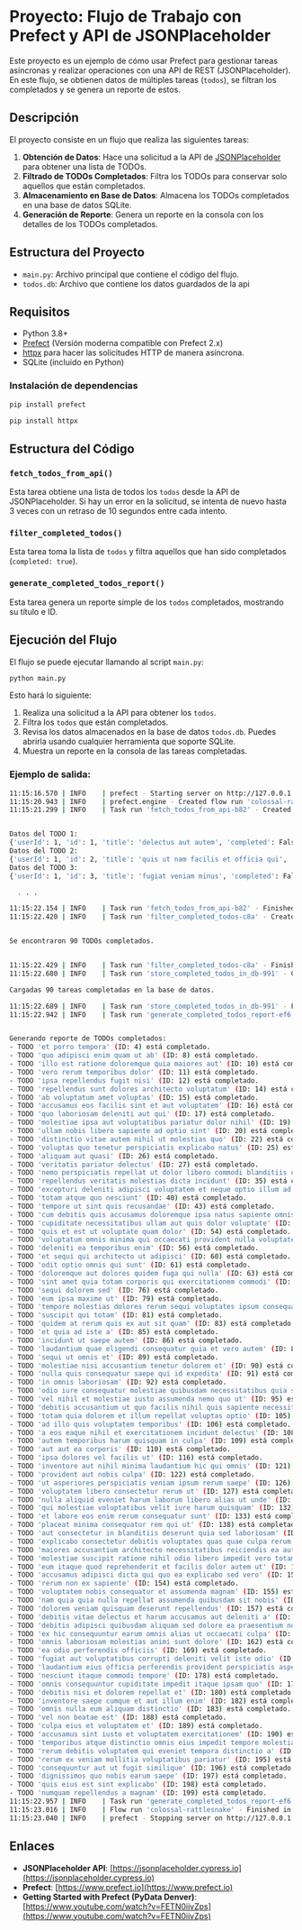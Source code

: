 
# Proyecto: Flujo de Trabajo con Prefect y API de JSONPlaceholder

Este proyecto es un ejemplo de cómo usar Prefect para gestionar tareas asíncronas y realizar operaciones con una API de REST (JSONPlaceholder). En este flujo, se obtienen datos de múltiples tareas (`todos`), se filtran los completados y se genera un reporte de estos.

## Descripción

El proyecto consiste en un flujo que realiza las siguientes tareas:

1. **Obtención de Datos**: Hace una solicitud a la API de [JSONPlaceholder](https://jsonplaceholder.cypress.io/todos) para obtener una lista de TODOs.
2. **Filtrado de TODOs Completados**: Filtra los TODOs para conservar solo aquellos que están completados.
3. **Almacenamiento en Base de Datos**: Almacena los TODOs completados en una base de datos SQLite.
4. **Generación de Reporte**: Genera un reporte en la consola con los detalles de los TODOs completados.

## Estructura del Proyecto

- `main.py`: Archivo principal que contiene el código del flujo.
- `todos.db`: Archivo que contiene los datos guardados de la api

## Requisitos

- Python 3.8+
- [Prefect](https://docs.prefect.io/getting-started/installation/) (Versión moderna compatible con Prefect 2.x)
- [httpx](https://www.python-httpx.org/) para hacer las solicitudes HTTP de manera asíncrona.
- SQLite (incluido en Python)

### Instalación de dependencias

```bash
pip install prefect
```

```bash
pip install httpx
```

## Estructura del Código

### `fetch_todos_from_api()`

Esta tarea obtiene una lista de todos los `todos` desde la API de JSONPlaceholder. Si hay un error en la solicitud, se intenta de nuevo hasta 3 veces con un retraso de 10 segundos entre cada intento.

### `filter_completed_todos()`

Esta tarea toma la lista de `todos` y filtra aquellos que han sido completados (`completed: true`).

### `generate_completed_todos_report()`

Esta tarea genera un reporte simple de los `todos` completados, mostrando su título e ID.

## Ejecución del Flujo

El flujo se puede ejecutar llamando al script `main.py`:

```bash
python main.py
```

Esto hará lo siguiente:

1. Realiza una solicitud a la API para obtener los `todos`.
2. Filtra los `todos` que están completados.
3. Revisa los datos almacenados en la base de datos `todos.db`. Puedes abrirla usando cualquier herramienta que soporte SQLite.
3. Muestra un reporte en la consola de las tareas completadas.

### Ejemplo de salida:

```bash
11:15:16.570 | INFO    | prefect - Starting server on http://127.0.0.1:8196
11:15:20.943 | INFO    | prefect.engine - Created flow run 'colossal-rattlesnake' for flow 'todo-pipeline'
11:15:21.299 | INFO    | Task run 'fetch_todos_from_api-b82' - Created task run 'fetch_todos_from_api-b82' for task 'fetch_todos_from_api'


Datos del TODO 1:
{'userId': 1, 'id': 1, 'title': 'delectus aut autem', 'completed': False}
Datos del TODO 2:
{'userId': 1, 'id': 2, 'title': 'quis ut nam facilis et officia qui', 'completed': False}   
Datos del TODO 3:
{'userId': 1, 'id': 3, 'title': 'fugiat veniam minus', 'completed': False}

  . . . 

11:15:22.154 | INFO    | Task run 'fetch_todos_from_api-b82' - Finished in state Completed()
11:15:22.420 | INFO    | Task run 'filter_completed_todos-c8a' - Created task run 'filter_completed_todos-c8a' for task 'filter_completed_todos'


Se encontraron 90 TODOs completados.


11:15:22.429 | INFO    | Task run 'filter_completed_todos-c8a' - Finished in state Completed()
11:15:22.680 | INFO    | Task run 'store_completed_todos_in_db-991' - Created task run 'store_completed_todos_in_db-991' for task 'store_completed_todos_in_db'

Cargadas 90 tareas completadas en la base de datos.

11:15:22.689 | INFO    | Task run 'store_completed_todos_in_db-991' - Finished in state Completed()
11:15:22.942 | INFO    | Task run 'generate_completed_todos_report-ef6' - Created task run 'generate_completed_todos_report-ef6' for task 'generate_completed_todos_report'


Generando reporte de TODOs completados:
- TODO 'et porro tempora' (ID: 4) está completado.
- TODO 'quo adipisci enim quam ut ab' (ID: 8) está completado.
- TODO 'illo est ratione doloremque quia maiores aut' (ID: 10) está completado.
- TODO 'vero rerum temporibus dolor' (ID: 11) está completado.
- TODO 'ipsa repellendus fugit nisi' (ID: 12) está completado.
- TODO 'repellendus sunt dolores architecto voluptatum' (ID: 14) está completado.
- TODO 'ab voluptatum amet voluptas' (ID: 15) está completado.
- TODO 'accusamus eos facilis sint et aut voluptatem' (ID: 16) está completado.
- TODO 'quo laboriosam deleniti aut qui' (ID: 17) está completado.
- TODO 'molestiae ipsa aut voluptatibus pariatur dolor nihil' (ID: 19) está completado.
- TODO 'ullam nobis libero sapiente ad optio sint' (ID: 20) está completado.
- TODO 'distinctio vitae autem nihil ut molestias quo' (ID: 22) está completado.
- TODO 'voluptas quo tenetur perspiciatis explicabo natus' (ID: 25) está completado.
- TODO 'aliquam aut quasi' (ID: 26) está completado.
- TODO 'veritatis pariatur delectus' (ID: 27) está completado.
- TODO 'nemo perspiciatis repellat ut dolor libero commodi blanditiis omnis' (ID: 30) está completado.
- TODO 'repellendus veritatis molestias dicta incidunt' (ID: 35) está completado.
- TODO 'excepturi deleniti adipisci voluptatem et neque optio illum ad' (ID: 36) está completado.
- TODO 'totam atque quo nesciunt' (ID: 40) está completado.
- TODO 'tempore ut sint quis recusandae' (ID: 43) está completado.
- TODO 'cum debitis quis accusamus doloremque ipsa natus sapiente omnis' (ID: 44) está completado.
- TODO 'cupiditate necessitatibus ullam aut quis dolor voluptate' (ID: 50) está completado.
- TODO 'quis et est ut voluptate quam dolor' (ID: 54) está completado.
- TODO 'voluptatum omnis minima qui occaecati provident nulla voluptatem ratione' (ID: 55) está completado.
- TODO 'deleniti ea temporibus enim' (ID: 56) está completado.
- TODO 'et sequi qui architecto ut adipisci' (ID: 60) está completado.
- TODO 'odit optio omnis qui sunt' (ID: 61) está completado.
- TODO 'doloremque aut dolores quidem fuga qui nulla' (ID: 63) está completado.
- TODO 'sint amet quia totam corporis qui exercitationem commodi' (ID: 73) está completado.
- TODO 'sequi dolorem sed' (ID: 76) está completado.
- TODO 'eum ipsa maxime ut' (ID: 79) está completado.
- TODO 'tempore molestias dolores rerum sequi voluptates ipsum consequatur' (ID: 80) está completado.
- TODO 'suscipit qui totam' (ID: 81) está completado.
- TODO 'quidem at rerum quis ex aut sit quam' (ID: 83) está completado.
- TODO 'et quia ad iste a' (ID: 85) está completado.
- TODO 'incidunt ut saepe autem' (ID: 86) está completado.
- TODO 'laudantium quae eligendi consequatur quia et vero autem' (ID: 87) está completado.
- TODO 'sequi ut omnis et' (ID: 89) está completado.
- TODO 'molestiae nisi accusantium tenetur dolorem et' (ID: 90) está completado.
- TODO 'nulla quis consequatur saepe qui id expedita' (ID: 91) está completado.
- TODO 'in omnis laboriosam' (ID: 92) está completado.
- TODO 'odio iure consequatur molestiae quibusdam necessitatibus quia sint' (ID: 93) está completado.
- TODO 'vel nihil et molestiae iusto assumenda nemo quo ut' (ID: 95) está completado.
- TODO 'debitis accusantium ut quo facilis nihil quis sapiente necessitatibus' (ID: 98) está completado.
- TODO 'totam quia dolorem et illum repellat voluptas optio' (ID: 105) está completado.
- TODO 'ad illo quis voluptatem temporibus' (ID: 106) está completado.
- TODO 'a eos eaque nihil et exercitationem incidunt delectus' (ID: 108) está completado.
- TODO 'autem temporibus harum quisquam in culpa' (ID: 109) está completado.
- TODO 'aut aut ea corporis' (ID: 110) está completado.
- TODO 'ipsa dolores vel facilis ut' (ID: 116) está completado.
- TODO 'inventore aut nihil minima laudantium hic qui omnis' (ID: 121) está completado.
- TODO 'provident aut nobis culpa' (ID: 122) está completado.
- TODO 'ut asperiores perspiciatis veniam ipsum rerum saepe' (ID: 126) está completado.
- TODO 'voluptatem libero consectetur rerum ut' (ID: 127) está completado.
- TODO 'nulla aliquid eveniet harum laborum libero alias ut unde' (ID: 130) está completado.
- TODO 'qui molestiae voluptatibus velit iure harum quisquam' (ID: 132) está completado.
- TODO 'et labore eos enim rerum consequatur sunt' (ID: 133) está completado.
- TODO 'placeat minima consequatur rem qui ut' (ID: 138) está completado.
- TODO 'aut consectetur in blanditiis deserunt quia sed laboriosam' (ID: 140) está completado.
- TODO 'explicabo consectetur debitis voluptates quas quae culpa rerum non' (ID: 141) está completado.
- TODO 'maiores accusantium architecto necessitatibus reiciendis ea aut' (ID: 142) está completado.
- TODO 'molestiae suscipit ratione nihil odio libero impedit vero totam' (ID: 146) está completado.
- TODO 'eum itaque quod reprehenderit et facilis dolor autem ut' (ID: 147) está completado.
- TODO 'accusamus adipisci dicta qui quo ea explicabo sed vero' (ID: 151) está completado.
- TODO 'rerum non ex sapiente' (ID: 154) está completado.
- TODO 'voluptatem nobis consequatur et assumenda magnam' (ID: 155) está completado.
- TODO 'nam quia quia nulla repellat assumenda quibusdam sit nobis' (ID: 156) está completado.
- TODO 'dolorem veniam quisquam deserunt repellendus' (ID: 157) está completado.
- TODO 'debitis vitae delectus et harum accusamus aut deleniti a' (ID: 158) está completado.
- TODO 'debitis adipisci quibusdam aliquam sed dolore ea praesentium nobis' (ID: 159) está completado.
- TODO 'ex hic consequuntur earum omnis alias ut occaecati culpa' (ID: 161) está completado.
- TODO 'omnis laboriosam molestias animi sunt dolore' (ID: 162) está completado.
- TODO 'ea odio perferendis officiis' (ID: 169) está completado.
- TODO 'fugiat aut voluptatibus corrupti deleniti velit iste odio' (ID: 171) está completado.
- TODO 'laudantium eius officia perferendis provident perspiciatis asperiores' (ID: 175) está completado.
- TODO 'nesciunt itaque commodi tempore' (ID: 178) está completado.
- TODO 'omnis consequuntur cupiditate impedit itaque ipsam quo' (ID: 179) está completado.
- TODO 'debitis nisi et dolorem repellat et' (ID: 180) está completado.
- TODO 'inventore saepe cumque et aut illum enim' (ID: 182) está completado.
- TODO 'omnis nulla eum aliquam distinctio' (ID: 183) está completado.
- TODO 'vel non beatae est' (ID: 188) está completado.
- TODO 'culpa eius et voluptatem et' (ID: 189) está completado.
- TODO 'accusamus sint iusto et voluptatem exercitationem' (ID: 190) está completado.
- TODO 'temporibus atque distinctio omnis eius impedit tempore molestias pariatur' (ID: 191) está completado.
- TODO 'rerum debitis voluptatem qui eveniet tempora distinctio a' (ID: 193) está completado.
- TODO 'rerum ex veniam mollitia voluptatibus pariatur' (ID: 195) está completado.
- TODO 'consequuntur aut ut fugit similique' (ID: 196) está completado.
- TODO 'dignissimos quo nobis earum saepe' (ID: 197) está completado.
- TODO 'quis eius est sint explicabo' (ID: 198) está completado.
- TODO 'numquam repellendus a magnam' (ID: 199) está completado.
11:15:22.957 | INFO    | Task run 'generate_completed_todos_report-ef6' - Finished in state Completed()
11:15:23.016 | INFO    | Flow run 'colossal-rattlesnake' - Finished in state Completed()
11:15:23.040 | INFO    | prefect - Stopping server on http://127.0.0.1:8196
```

## Enlaces

- **JSONPlaceholder API**: [https://jsonplaceholder.cypress.io](https://jsonplaceholder.cypress.io)
- **Prefect**: [https://www.prefect.io](https://www.prefect.io)
- **Getting Started with Prefect (PyData Denver)**: [https://www.youtube.com/watch?v=FETN0iivZps](https://www.youtube.com/watch?v=FETN0iivZps)
